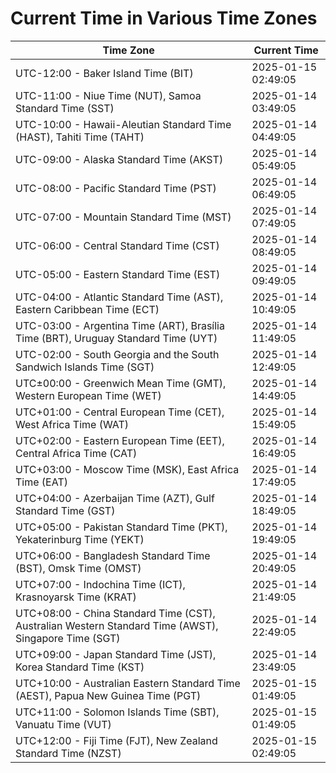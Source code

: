 # Current Time in Various Time Zones

| Time Zone | Current Time |
|-----------|--------------|
| UTC-12:00 - Baker Island Time (BIT) | 2025-01-15 02:49:05 |
| UTC-11:00 - Niue Time (NUT), Samoa Standard Time (SST) | 2025-01-14 03:49:05 |
| UTC-10:00 - Hawaii-Aleutian Standard Time (HAST), Tahiti Time (TAHT) | 2025-01-14 04:49:05 |
| UTC-09:00 - Alaska Standard Time (AKST) | 2025-01-14 05:49:05 |
| UTC-08:00 - Pacific Standard Time (PST) | 2025-01-14 06:49:05 |
| UTC-07:00 - Mountain Standard Time (MST) | 2025-01-14 07:49:05 |
| UTC-06:00 - Central Standard Time (CST) | 2025-01-14 08:49:05 |
| UTC-05:00 - Eastern Standard Time (EST) | 2025-01-14 09:49:05 |
| UTC-04:00 - Atlantic Standard Time (AST), Eastern Caribbean Time (ECT) | 2025-01-14 10:49:05 |
| UTC-03:00 - Argentina Time (ART), Brasília Time (BRT), Uruguay Standard Time (UYT) | 2025-01-14 11:49:05 |
| UTC-02:00 - South Georgia and the South Sandwich Islands Time (SGT) | 2025-01-14 12:49:05 |
| UTC±00:00 - Greenwich Mean Time (GMT), Western European Time (WET) | 2025-01-14 14:49:05 |
| UTC+01:00 - Central European Time (CET), West Africa Time (WAT) | 2025-01-14 15:49:05 |
| UTC+02:00 - Eastern European Time (EET), Central Africa Time (CAT) | 2025-01-14 16:49:05 |
| UTC+03:00 - Moscow Time (MSK), East Africa Time (EAT) | 2025-01-14 17:49:05 |
| UTC+04:00 - Azerbaijan Time (AZT), Gulf Standard Time (GST) | 2025-01-14 18:49:05 |
| UTC+05:00 - Pakistan Standard Time (PKT), Yekaterinburg Time (YEKT) | 2025-01-14 19:49:05 |
| UTC+06:00 - Bangladesh Standard Time (BST), Omsk Time (OMST) | 2025-01-14 20:49:05 |
| UTC+07:00 - Indochina Time (ICT), Krasnoyarsk Time (KRAT) | 2025-01-14 21:49:05 |
| UTC+08:00 - China Standard Time (CST), Australian Western Standard Time (AWST), Singapore Time (SGT) | 2025-01-14 22:49:05 |
| UTC+09:00 - Japan Standard Time (JST), Korea Standard Time (KST) | 2025-01-14 23:49:05 |
| UTC+10:00 - Australian Eastern Standard Time (AEST), Papua New Guinea Time (PGT) | 2025-01-15 01:49:05 |
| UTC+11:00 - Solomon Islands Time (SBT), Vanuatu Time (VUT) | 2025-01-15 01:49:05 |
| UTC+12:00 - Fiji Time (FJT), New Zealand Standard Time (NZST) | 2025-01-15 02:49:05 |
